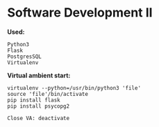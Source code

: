 # Software Development II

**Used:**
```
Python3
Flask
PostgresSQL
Virtualenv
```

**Virtual ambient start:**
```
virtualenv --python=/usr/bin/python3 'file'
source 'file'/bin/activate
pip install flask
pip install psycopg2

Close VA: deactivate
```
